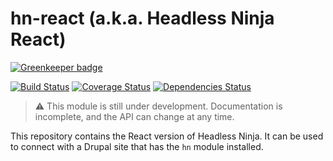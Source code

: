 # hn-react (a.k.a. Headless Ninja React)

[![Greenkeeper badge](https://badges.greenkeeper.io/burst-digital/hn-react.svg)](https://greenkeeper.io/)

[![Build Status](https://travis-ci.org/burst-digital/hn-react.svg?branch=master)](https://travis-ci.org/burst-digital/hn-react)
[![Coverage Status](https://coveralls.io/repos/github/burst-digital/hn-react/badge.svg?branch=master)](https://coveralls.io/github/burst-digital/hn-react?branch=master)
[![Dependencies Status](https://david-dm.org/burst-digital/hn-react/status.svg)](https://david-dm.org/burst-digital/hn-react)

> ⚠ This module is still under development. Documentation is incomplete, and the API can change at any time.

This repository contains the React version of Headless Ninja. It can be used to connect with a Drupal site that has the `hn` module installed.
